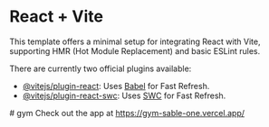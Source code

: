 # React + Vite

This template offers a minimal setup for integrating React with Vite, supporting HMR (Hot Module Replacement) and basic ESLint rules.

There are currently two official plugins available:

- [@vitejs/plugin-react](https://github.com/vitejs/vite-plugin-react/blob/main/packages/plugin-react/README.md): Uses [Babel](https://babeljs.io/) for Fast Refresh.
- [@vitejs/plugin-react-swc](https://github.com/vitejs/vite-plugin-react-swc): Uses [SWC](https://swc.rs/) for Fast Refresh.

#   g y m 
Check out the app at https://gym-sable-one.vercel.app/
 
 
